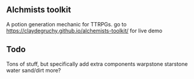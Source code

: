 ## Alchmists toolkit
A potion generation mechanic for TTRPGs.
go to https://claydegruchy.github.io/alchemists-toolkit/ for live demo

## Todo
Tons of stuff, but specifically
add extra components
warpstone
starstone
water
sand/dirt
more?